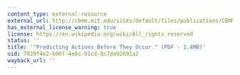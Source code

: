```yaml
---
content_type: external-resource
external_url: http://cbmm.mit.edu/sites/default/files/publications/CBMMMemo038.pdf
has_external_license_warning: true
license: https://en.wikipedia.org/wiki/All_rights_reserved
status: ''
title: '"Predicting Actions Before They Occur." (PDF - 1.4MB)'
uid: 7929f4e2-b00f-4e0c-91cd-8c7da92691a2
wayback_url: ''
---
```

